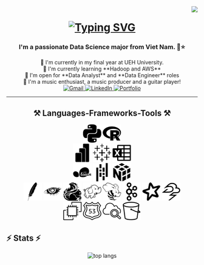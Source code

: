 <!-- Visitor Badge -->
<img align="right" src="https://visitor-badge.laobi.icu/badge?page_id=maithtruong.maithtruong" />


<!-- Main Heading -->
<h1 align="center">
  <a href="https://git.io/typing-svg">
    <img src="https://readme-typing-svg.herokuapp.com?font=Playfair+Display&pause=1000&color=F70064&center=true&random=false&width=435&lines=Welcome!+💐;I'm+Hong+Mai." alt="Typing SVG" />
  </a>
</h1>

<!-- Sub Heading -->
<h3 align="center">I'm a passionate Data Science major from Viet Nam. 🔴⭐</h3>


<!-- Information Section -->
<div align="center">
  🏫 I'm currently in my final year at UEH University. <br>
  📝 I'm currently learning **Hadoop and AWS** <br>
  🎯 I'm open for **Data Analyst** and **Data Engineer** roles <br>
  🎸 I'm a music enthusiast, a music producer and a guitar player! <br>
</div>

<!-- Links Section -->
<div align="center"> 
  <a href="mailto:maithtruong@gmail.com">
    <img src="https://img.shields.io/badge/Gmail-333333?style=for-the-badge&logo=gmail&logoColor=red" alt="Gmail" />
  </a>
  <a href="https://www.linkedin.com/in/janette-truong/" target="_blank">
    <img src="https://img.shields.io/badge/LinkedIn-0077B5?style=for-the-badge&logo=linkedin&logoColor=white" alt="LinkedIn" />
  </a>
  <a href="https://drive.google.com/file/d/182tcCcPpD--GJIIgigBlmYG8P4fPQCrL/view?usp=sharing" target="_blank">
    <img src="https://img.shields.io/badge/Portfolio-FF5722?style=for-the-badge&logo=todoist&logoColor=white" alt="Portfolio" />
  </a>
</div>

 <hr/>

<!-- Languages & Frameworks Section -->

 <h2 align="center">⚒️ Languages-Frameworks-Tools ⚒️</h2>

<div align="center">
    <img src="svg/python.svg" />
    <img src="svg/r.svg" />
</div>

<div align="center">
    <img src="svg/powerbi.svg" />
    <img src="svg/tableau.svg" />
    <img src="svg/microsoftexcel.svg" />
</div>

<div align="center">
    <img src="svg/scikitlearn.svg" />
    <img src="svg/pandas.svg" />
    <img src="svg/numpy.svg" />
</div>

<div align="center">
    <img src="svg/apache.svg" />
    <img src="svg/apachecassandra.svg" />
    <img src="svg/apacheflink.svg" />
    <img src="svg/apachehadoop.svg" />
    <img src="svg/apachehive.svg" />
    <img src="svg/apachekafka.svg" />
    <img src="svg/apachespark.svg" />
    <img src="svg/apachestorm.svg" />
</div>

<div align="center">
    <img src="svg/amazonec2.svg" />
    <img src="svg/amazonroute53.svg" />
    <img src="svg/amazoncloudwatch.svg" />
    <img src="svg/amazons3.svg" />
</div>

<!-- Stats Section -->
<h2 class="center-align">⚡ Stats ⚡</h2>
<div align="center">
  <img width="325" src="https://github-readme-stats-salesp07.vercel.app/api/top-langs/?username=salesp07&hide=HTML&langs_count=8&layout=compact&theme=react&border_radius=10&size_weight=0.5&count_weight=0.5&exclude_repo=github-readme-stats" alt="top langs" />
</div>

